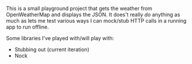 This is a small playground project that gets the weather from OpenWeatherMap and displays the JSON.  It does't really *do* anything as much as lets me test various ways I can mock/stub HTTP calls in a running app to run offline.

Some libraries I've played with/will play with:

*  Stubbing out (current iteration)
*  Nock
